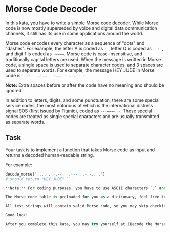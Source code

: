 # Morse Code Decoder

In this kata, you have to write a simple Morse code decoder. While Morse code is now mostly superseded by voice and digital data communication channels, it still has its use in some applications around the world.

Morse code encodes every character as a sequence of "dots" and "dashes". For example, the letter A is coded as `·−`, letter Q is coded as `−−·−`, and digit 1 is coded as `·−−−−`. Morse code is case-insensitive, and traditionally capital letters are used. When the message is written in Morse code, a single space is used to separate character codes, and 3 spaces are used to separate words. For example, the message HEY JUDE in Morse code is `···· · −·−−   ·−−− ··− −·· ·`.

**Note:** Extra spaces before or after the code have no meaning and should be ignored.

In addition to letters, digits, and some punctuation, there are some special service codes, the most notorious of which is the international distress signal SOS (first issued by Titanic), coded as `···−−−···`. These special codes are treated as single special characters and are usually transmitted as separate words.

## Task

Your task is to implement a function that takes Morse code as input and returns a decoded human-readable string.

For example:

```python
decode_morse('.... . -.--   .--- ..- -.. .')
# should return "HEY JUDE" ```

**Note:** For coding purposes, you have to use ASCII characters `.` and `-`, not Unicode characters.

The Morse code table is preloaded for you as a dictionary, feel free to use it. The usage depends on the language you are using.

All test strings will contain valid Morse code, so you may skip checking for errors and exceptions. In C#, tests will fail if the solution code throws an exception; please keep that in mind. This is mostly because otherwise the engine would simply ignore the tests, resulting in a "valid" solution.

Good luck!

After you complete this kata, you may try yourself at [Decode the Morse code, advanced](https://www.codewars.com/kata/54b72c16cd7f5154e9000457).
